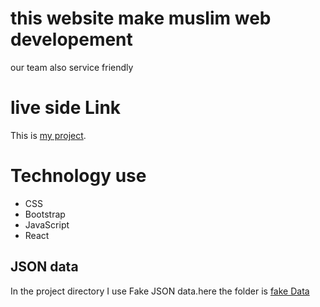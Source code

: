 # this website make muslim web developement 
our team also service friendly

# live side Link

This is  [my project](https://muslim-developer-41c72c.netlify.app/).

# Technology use
  * CSS
  * Bootstrap
  * JavaScript
  * React


## JSON data 

In the project directory I use Fake JSON data.here the folder is [fake Data](fakeData.json)
